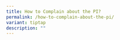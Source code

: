 ```yaml
---
title: How to Complain about the PI?
permalink: /how-to-complain-about-the-pi/
variant: tiptap
description: ""
---
```

